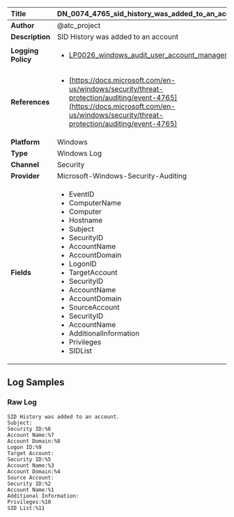 | Title              | DN_0074_4765_sid_history_was_added_to_an_account       |
|:-------------------|:------------------|
| **Author**         | @atc_project        |
| **Description**    | SID History was added to an account |
| **Logging Policy** | <ul><li>[LP0026_windows_audit_user_account_management](../Logging_Policies/LP0026_windows_audit_user_account_management.md)</li></ul> |
| **References**     | <ul><li>[https://docs.microsoft.com/en-us/windows/security/threat-protection/auditing/event-4765](https://docs.microsoft.com/en-us/windows/security/threat-protection/auditing/event-4765)</li></ul> |
| **Platform**       | Windows    |
| **Type**           | Windows Log        |
| **Channel**        | Security     |
| **Provider**       | Microsoft-Windows-Security-Auditing    |
| **Fields**         | <ul><li>EventID</li><li>ComputerName</li><li>Computer</li><li>Hostname</li><li>Subject</li><li>SecurityID</li><li>AccountName</li><li>AccountDomain</li><li>LogonID</li><li>TargetAccount</li><li>SecurityID</li><li>AccountName</li><li>AccountDomain</li><li>SourceAccount</li><li>SecurityID</li><li>AccountName</li><li>AdditionalInformation</li><li>Privileges</li><li>SIDList</li></ul> |


## Log Samples

### Raw Log

```
SID History was added to an account.
Subject:
Security ID:%6
Account Name:%7
Account Domain:%8
Logon ID:%9
Target Account:
Security ID:%5
Account Name:%3
Account Domain:%4
Source Account:
Security ID:%2
Account Name:%1
Additional Information:
Privileges:%10
SID List:%11

```




